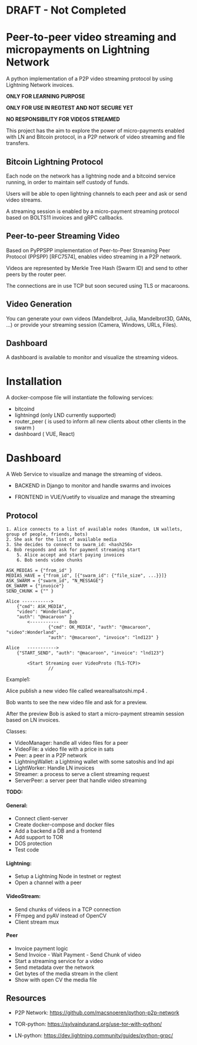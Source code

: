 # DRAFT - Not Completed 
# Peer-to-peer video streaming and micropayments on Lightning Network 
A python implementation of a P2P video streaming protocol by using Lightning Network invoices. 

**ONLY FOR LEARNING PURPOSE**

**ONLY FOR USE IN REGTEST AND NOT SECURE YET**

**NO RESPONSIBILITY FOR VIDEOS STREAMED** 

This project has the aim to explore the power of micro-payments enabled with LN and Bitcoin protocol,
in a P2P network of video streaming and file transfers.

## Bitcoin Lightning Protocol 
Each node on the network has a lightning node and a bitcoind service running, in order to maintain self custody of funds. 

Users will be able to open lightning channels to each peer and ask or send video streams.

A streaming session is enabled by a micro-payment streaming protocol based on BOLTS11 invoices and gRPC callbacks. 

## Peer-to-peer Streaming Video
Based on PyPPSPP implementation of Peer-to-Peer Streaming Peer Protocol (PPSPP) [RFC7574],
enables video streaming in a P2P network.

Videos are represented by Merkle Tree Hash (Swarm ID) and send to other peers by the router peer. 

The connections are in use TCP but soon secured using TLS or macaroons.  

## Video Generation 
You can generate your own videos (Mandelbrot, Julia, Mandelbrot3D, GANs, ...) 
or provide your streaming session (Camera, Windows, URLs, Files).

## Dashboard
A dashboard is available to monitor and visualize the streaming videos. 


# Installation 

A docker-compose file will instantiate the following services:

 - bitcoind
 - lightningd (only LND currently supported)
 - router_peer ( is used to inform all new clients about other clients in the swarm )
 - dashboard ( VUE, React)


# Dashboard
A Web Service to visualize and manage the streaming of videos. 

 - BACKEND in Django to monitor and handle swarms and invoices

 - FRONTEND in VUE/Vuetify to visualize and manage the streaming  


## Protocol
```
1. Alice connects to a list of available nodes (Random, LN wallets, group of people, friends, bots) 
2. She ask for the list of available media
3. She decides to connect to swarm_id: <hash256> 
4. Bob responds and ask for payment streaming start
    5. Alice accept and start paying invoices
    6. Bob sends video chunks 

ASK_MEDIAS = {"from_id" }
MEDIAS_HAVE = {"from_id", [{"swarm_id": {"file_size", ...}}]}
ASK_SWARM = {"swarm_id", "N_MESSAGE"}
OK_SWARM = {"invoice"}
SEND_CHUNK = {"" }

Alice ----------->        
    {"cmd": ASK_MEDIA",
    "video": "Wonderland",
    "auth": "@macaroon" }
        <-----------    Bob
                {"cmd": OK_MEDIA", "auth": "@macaroon", "video":Wonderland", 
                "auth": "@macaroon", "invoice": "lnd123" }

Alice   ----------->
    {"START_SEND", "auth": "@macaroon", "invoice": "lnd123"}

        <Start Streaming over VideoProto (TLS-TCP)>
                //
```                 

Example1:

Alice publish a new video file called weareallsatoshi.mp4 .

Bob wants to see the new video file and ask for a preview.

After the preview Bob is asked to start a micro-payment streamin session based on LN invoices. 


Classes: 
- VideoManager: handle all video files for a peer
- VideoFile: a video file with a price in sats
- Peer: a peer in a P2P network
- LightningWallet: a Lightning wallet with some satoshis and lnd api
- LightWorker: Handle LN invoices 
- Streamer: a process to serve a client streaming request
- ServerPeer: a server peer that handle video streaming


**TODO:**

#### General:

- Connect client-server
- Create docker-compose and docker files 
- Add a backend a DB and a frontend
- Add support to TOR
- DOS protection
- Test code

#### Lightning:
- Setup a Lightning Node in testnet or regtest
- Open a channel with a peer   

#### VideoStream:
- Send chunks of videos in a TCP connection
- FFmpeg and pyAV instead of OpenCV 
- Client stream mux

#### Peer
- Invoice payment logic
- Send Invoice - Wait Payment - Send Chunk of video
- Start a streaming service for a video
-  Send metadata over the network 
- Get bytes of the media stream in the client
- Show with open CV the media file
  
## Resources

- P2P Network: https://github.com/macsnoeren/python-p2p-network

- TOR-python: https://sylvaindurand.org/use-tor-with-python/

- LN-python: https://dev.lightning.community/guides/python-grpc/


    
